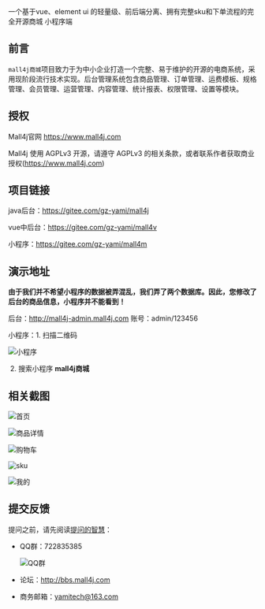 一个基于vue、element ui 的轻量级、前后端分离、拥有完整sku和下单流程的完全开源商城 小程序端



## 前言

`mall4j商城`项目致力于为中小企业打造一个完整、易于维护的开源的电商系统，采用现阶段流行技术实现。后台管理系统包含商品管理、订单管理、运费模板、规格管理、会员管理、运营管理、内容管理、统计报表、权限管理、设置等模块。


## 授权

Mall4j官网 https://www.mall4j.com

Mall4j 使用 AGPLv3 开源，请遵守 AGPLv3 的相关条款，或者联系作者获取商业授权(https://www.mall4j.com)


## 项目链接

java后台：https://gitee.com/gz-yami/mall4j

vue中后台：https://gitee.com/gz-yami/mall4v

小程序：https://gitee.com/gz-yami/mall4m



## 演示地址

 **由于我们并不希望小程序的数据被弄混乱，我们弄了两个数据库。因此，您修改了后台的商品信息，小程序并不能看到！** 

后台：<http://mall4j-admin.mall4j.com>  账号：admin/123456

小程序：1. 扫描二维码

![小程序](https://gitee.com/gz-yami/mall4j/raw/master/screenshot/miniQrcode.jpg)

​		2. 搜索小程序 **mall4j商城** 



## 相关截图

![首页](https://gitee.com/gz-yami/mall4m/raw/master/screenshot/index.jpg)

![商品详情](https://gitee.com/gz-yami/mall4m/raw/master/screenshot/prodInfo.jpg)

![购物车](https://gitee.com/gz-yami/mall4m/raw/master/screenshot/shopCart.jpg)

![sku](https://gitee.com/gz-yami/mall4m/raw/master/screenshot/sku.jpg)

![我的](https://gitee.com/gz-yami/mall4m/raw/master/screenshot/my.jpg)







## 提交反馈

提问之前，请先阅读[提问的智慧](https://github.com/ryanhanwu/How-To-Ask-Questions-The-Smart-Way/blob/master/README-zh_CN.md)：

- QQ群：722835385

  ![QQ群](https://gitee.com/gz-yami/mall4j/raw/master/screenshot/qqGroup.png)

- 论坛：<http://bbs.mall4j.com>

- 商务邮箱：yamitech@163.com
